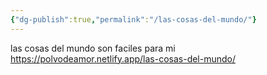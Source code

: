 ```yaml
---
{"dg-publish":true,"permalink":"/las-cosas-del-mundo/"}
---
```


las cosas del mundo  son faciles para mi
https://polvodeamor.netlify.app/las-cosas-del-mundo/